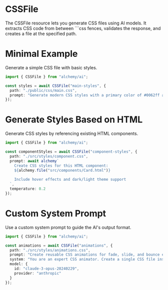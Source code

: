 # CSSFile

The CSSFile resource lets you generate CSS files using AI models. It extracts CSS code from between ```css fences, validates the response, and creates a file at the specified path.

# Minimal Example

Generate a simple CSS file with basic styles.

```ts
import { CSSFile } from "alchemy/ai";

const styles = await CSSFile("main-styles", {
  path: "./public/css/main.css",
  prompt: "Generate modern CSS styles with a primary color of #0062ff and responsive layout"
});
```

# Generate Styles Based on HTML

Generate CSS styles by referencing existing HTML components.

```ts
import { CSSFile } from "alchemy/ai";

const componentStyles = await CSSFile("component-styles", {
  path: "./src/styles/component.css", 
  prompt: await alchemy`
    Create CSS styles for this HTML component:
    ${alchemy.file("src/components/Card.html")}
    
    Include hover effects and dark/light theme support
  `,
  temperature: 0.2
});
```

# Custom System Prompt

Use a custom system prompt to guide the AI's output format.

```ts
import { CSSFile } from "alchemy/ai";

const animations = await CSSFile("animations", {
  path: "./src/styles/animations.css",
  prompt: "Create reusable CSS animations for fade, slide, and bounce effects",
  system: "You are an expert CSS animator. Create a single CSS file inside ```css fences with no additional text. Use modern CSS animation techniques and include vendor prefixes.",
  model: {
    id: "claude-3-opus-20240229",
    provider: "anthropic"
  }
});
```